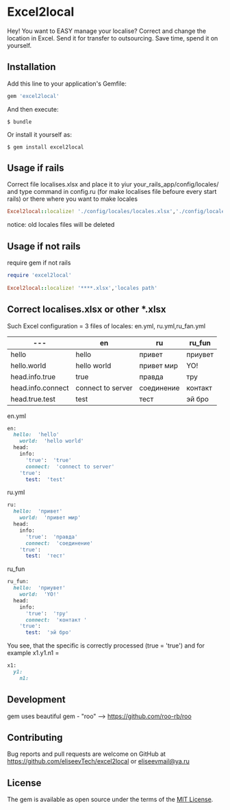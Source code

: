 # Excel2local
Hey! You want to EASY manage your localise?
Correct and change the location in Excel. Send it for transfer to outsourcing. Save time, spend it on yourself.

## Installation

Add this line to your application's Gemfile:
```ruby
gem 'excel2local'
```

And then execute:

    $ bundle

Or install it yourself as:

    $ gem install excel2local

## Usage if rails
Correct file localises.xlsx and place it to yiur your_rails_app/config/locales/
and type command in config.ru (for make localises file befoure every start rails) or there where you want to make locales
```ruby
Excel2local::localize! './config/locales/locales.xlsx','./config/locales'
```
notice: old locales files will be deleted

## Usage if not rails
require gem if not rails
```ruby
require 'excel2local' 
 
Excel2local::localize! '****.xlsx','locales path'
```

## Correct localises.xlsx or other *.xlsx
Such Excel configuration = 3 files of locales: en.yml, ru.yml,ru_fan.yml

--- | en | ru | ru_fun |  
--- | --- | --- | --- |  
hello | hello | привет | приувет |
hello.world | hello world | привет мир | YO! | 
head.info.true | true | правда | тру | 
head.info.connect | connect to server | соединение | контакт  | 
head.true.test | test | тест | эй бро | 


en.yml 
```ruby
en:
  hello:  'hello'
    world:  'hello world'
  head:
    info:
      'true':  'true'
      connect:  'connect to server'
    'true':
      test:  'test'
```
ru.yml
```ruby
ru:
  hello:  'привет'
    world:  'привет мир'
  head:
    info:
      'true':  'правда'
      connect:  'соединение'
    'true':
      test:  'тест'
```
ru_fun 
```ruby
ru_fun:
  hello:  'приувет'
    world:  'YO!'
  head:
    info:
      'true':  'тру'
      connect:  'контакт '
    'true':
      test:  'эй бро'
```

You see, that the specific is correctly processed (true = 'true')
and for example
x1.y1.n1 = 
```ruby
x1:
  y1: 
    n1: 
```
## Development
gem uses beautiful gem - "roo"  --> https://github.com/roo-rb/roo


## Contributing

Bug reports and pull requests are welcome on GitHub at https://github.com/eliseevTech/excel2local or eliseevmail@ya.ru

## License

The gem is available as open source under the terms of the [MIT License](https://opensource.org/licenses/MIT).
